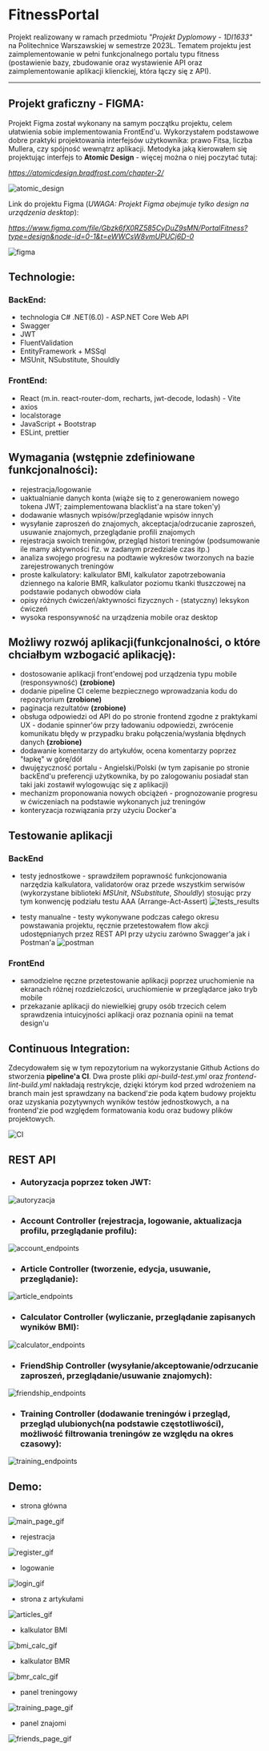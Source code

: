 # FitnessPortal
Projekt realizowany w ramach przedmiotu *"Projekt Dyplomowy - 1DI1633"* na Politechnice Warszawskiej w semestrze 2023L. Tematem projektu jest zaimplementowanie w pełni funkcjonalnego portalu typu fitness (postawienie bazy, zbudowanie oraz wystawienie API oraz zaimplementowanie aplikacji klienckiej, która łączy się z API).
***
## Projekt graficzny - FIGMA:
Projekt Figma został wykonany na samym początku projektu, celem ułatwienia sobie implementowania FrontEnd'u. Wykorzystałem podstawowe dobre praktyki projektowania interfejsów użytkownika: prawo Fitsa, liczba Mullera, czy spójność wewnątrz aplikacji. Metodyka jaką kierowałem się projektując interfejs to **Atomic Design** - więcej można o niej poczytać tutaj:

*https://atomicdesign.bradfrost.com/chapter-2/*

![atomic_design](https://github.com/MichalZdanuk/FitnessPortal/assets/76063659/0bfba533-3dd1-444e-aa3f-0757012f5bbe)

Link do projektu Figma (*UWAGA: Projekt Figma obejmuje tylko design na urządzenia desktop*):

*https://www.figma.com/file/Gbzk6fX0RZ585CyDuZ9sMN/PortalFitness?type=design&node-id=0-1&t=eWWCsW8vmUPUCj6D-0*

![figma](https://github.com/MichalZdanuk/FitnessPortal/assets/76063659/41c639ae-5367-4fce-9bba-f0e506e658f8)

## Technologie:
### BackEnd:
* technologia C# .NET(6.0) - ASP.NET Core Web API
* Swagger
* JWT
* FluentValidation
* EntityFramework + MSSql
* MSUnit, NSubstitute, Shouldly
### FrontEnd:
* React (m.in. react-router-dom, recharts, jwt-decode, lodash) - Vite
* axios
* localstorage
* JavaScript + Bootstrap
* ESLint, prettier
## Wymagania (wstępnie zdefiniowane funkcjonalności):
* rejestracja/logowanie
* uaktualnianie danych konta (wiąże się to z generowaniem nowego tokena JWT; zaimplementowana blacklist'a na stare token'y)
* dodawanie własnych wpisów/przeglądanie wpisów innych
* wysyłanie zaproszeń do znajomych, akceptacja/odrzucanie zaproszeń, usuwanie znajomych, przeglądanie profili znajomych
* rejestracja swoich treningów, przegląd histori treningów (podsumowanie ile mamy aktywności fiz. w zadanym przedziale czas itp.)
* analiza swojego progresu na podtawie wykresów tworzonych na bazie zarejestrowanych treningów
* proste kalkulatory: kalkulator BMI, kalkulator zapotrzebowania dziennego na kalorie BMR, kalkulator poziomu tkanki tłuszczowej na podstawie podanych obwodów ciała
* opisy różnych ćwiczeń/aktywności fizycznych - (statyczny) leksykon ćwiczeń
* wysoka responsywność na urządzenia mobile oraz desktop
## Możliwy rozwój aplikacji(funkcjonalności, o które chciałbym wzbogacić aplikację):
* dostosowanie aplikacji front'endowej pod urządzenia typu mobile (responsywność) **(zrobione)**
* dodanie pipeline CI celeme bezpiecznego wprowadzania kodu do repozytorium **(zrobione)**
* paginacja rezultatów **(zrobione)**
* obsługa odpowiedzi od API do po stronie frontend zgodne z praktykami UX - dodanie spinner'ów przy ładowaniu odpowiedzi, zwrócenie komunikatu błędy w przypadku braku połączenia/wysłania
  błędnych danych  **(zrobione)**
* dodawanie komentarzy do artykułów, ocena komentarzy poprzez "łapkę" w górę/dół
* dwujęzyczność portalu - Angielski/Polski (w tym zapisanie po stronie backEnd'u preferencji użytkownika, by po zalogowaniu posiadał stan taki jaki zostawił wylogowując się z aplikacji)
* mechanizm proponowania nowych obciążeń - prognozowanie progresu w ćwiczeniach na podstawie wykonanych już treningów
* konteryzacja rozwiązania przy użyciu Docker'a
## Testowanie aplikacji
### BackEnd
* testy jednostkowe - sprawdziłem poprawność funkcjonowania narzędzia kalkulatora, validatorów oraz przede wszystkim serwisów (wykorzystane biblioteki *MSUnit*, *NSubstitute*, *Shouldly*)
  stosując przy tym konwencję podziału testu AAA (Arrange-Act-Assert)
![tests_results](https://github.com/MichalZdanuk/FitnessPortal/assets/76063659/4ee6bc39-2e08-4213-bc74-e96297e3884e)

* testy manualne - testy wykonywane podczas całego okresu powstawania projektu, ręcznie przetestowałem flow akcji udostępnianych przez REST API przy użyciu zarówno Swagger'a jak i Postman'a
![postman](https://github.com/MichalZdanuk/FitnessPortal/assets/76063659/1d42e008-d2e7-433f-99f6-8a4e17828adf)


### FrontEnd
* samodzielne ręczne przetestowanie aplikacji poprzez uruchomienie na ekranach różnej rozdzielczości, uruchiomienie w przeglądarce jako tryb mobile
* przekazanie aplikacji do niewielkiej grupy osób trzecich celem sprawdzenia intuicyjności aplikacji oraz poznania opinii na temat design'u

## Continuous Integration:
Zdecydowałem się w tym repozytorium na wykorzystanie Github Actions do stworzenia **pipeline'a CI**. Dwa proste pliki *api-build-test.yml* oraz *frontend-lint-build.yml* nakładają restrykcje, dzięki którym kod przed wdrożeniem na branch main jest sprawdzany na backend'zie poda kątem budowy projektu oraz uzyskania pozytywnych wyników testów jednostkowych, a
na frontend'zie pod względem formatowania kodu oraz budowy plików projektowych.

![CI](https://github.com/MichalZdanuk/FitnessPortal/assets/76063659/73b278a0-f93e-4a1c-b9b3-5b13c9843f66)

## REST API

* ### Autoryzacja poprzez token JWT:
![autoryzacja](https://github.com/MichalZdanuk/FitnessPortal/assets/76063659/b750f1e4-5281-4668-b01a-248eed7fe2c0)

* ### Account Controller (rejestracja, logowanie, aktualizacja profilu, przeglądanie profilu):
![account_endpoints](https://github.com/MichalZdanuk/FitnessPortal/assets/76063659/4a64fdea-2182-4e17-8254-f6a1cc462b74)

* ### Article Controller (tworzenie, edycja, usuwanie, przeglądanie):
![article_endpoints](https://github.com/MichalZdanuk/FitnessPortal/assets/76063659/e62682c8-a14a-4f2d-8c77-d71221731b03)

* ### Calculator Controller (wyliczanie, przeglądanie zapisanych wyników BMI):
![calculator_endpoints](https://github.com/MichalZdanuk/FitnessPortal/assets/76063659/b24923bc-334d-4b13-884f-96550d61f270)

* ### FriendShip Controller (wysyłanie/akceptowanie/odrzucanie zaproszeń, przeglądanie/usuwanie znajomych):
![friendship_endpoints](https://github.com/MichalZdanuk/FitnessPortal/assets/76063659/9f179bb2-2dd6-49d1-bf74-4023886a43b3)

* ### Training Controller (dodawanie treningów i przegląd, przegląd ulubionych(na podstawie częstotliwości), możliwość filtrowania treningów ze względu na okres czasowy):
![training_endpoints](https://github.com/MichalZdanuk/FitnessPortal/assets/76063659/f16db5a7-313c-4213-afbe-54aa8ce4b666)


## Demo:
* strona główna

 ![main_page_gif](https://github.com/MichalZdanuk/FitnessPortal/assets/76063659/0f1173c2-ab2d-4811-826b-e3948605c139)

* rejestracja

![register_gif](https://github.com/MichalZdanuk/FitnessPortal/assets/76063659/02b0b290-cfd1-4eb3-80c6-c50a678f8587)

* logowanie

![login_gif](https://github.com/MichalZdanuk/FitnessPortal/assets/76063659/b0ca513a-48b4-4bab-94eb-98c3749ec7ad)

* strona z artykułami

![articles_gif](https://github.com/MichalZdanuk/FitnessPortal/assets/76063659/b35ab460-0acd-4a43-9222-b53be1103934)

* kalkulator BMI

![bmi_calc_gif](https://github.com/MichalZdanuk/FitnessPortal/assets/76063659/c6c7c293-5268-468a-981c-ad9d77aad10a)

* kalkulator BMR

![bmr_calc_gif](https://github.com/MichalZdanuk/FitnessPortal/assets/76063659/4a321b46-f3f9-4585-8283-efd6134404f8)

* panel treningowy

![training_page_gif](https://github.com/MichalZdanuk/FitnessPortal/assets/76063659/9f573a21-8b62-4dde-8b7d-221d45fddac2)

* panel znajomi

![friends_page_gif](https://github.com/MichalZdanuk/FitnessPortal/assets/76063659/26b2e687-e4bd-489c-b236-f23ce6595fe0)
